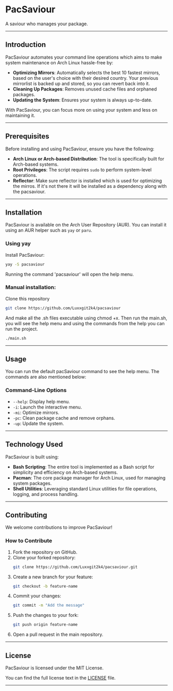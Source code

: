 
# PacSaviour

A saviour who manages your package.

---

## Introduction

PacSaviour automates your command line operations which  aims to make system maintenance on Arch Linux hassle-free by:
- **Optimizing Mirrors**: Automatically selects the best 10 fastest mirrors, based on the user's choice with their desired country. Your previous mirrorlist is backed up and stored, so you can revert back into it.
- **Cleaning Up Packages**: Removes unused cache files and orphaned packages.
- **Updating the System**: Ensures your system is always up-to-date.

With PacSaviour, you can focus more on using your system and less on maintaining it.

---

## Prerequisites

Before installing and using PacSaviour, ensure you have the following:
- **Arch Linux or Arch-based Distribution**: The tool is specifically built for Arch-based systems.
- **Root Privileges**: The script requires `sudo` to perform system-level operations.
- **Reflector**: Make sure reflector is installed which is used for optimizing the mirros. If it's not there it will be installed as a dependency along with the pacsaviour.

---

## Installation

PacSaviour is available on the Arch User Repository (AUR). You can install it using an AUR helper such as `yay` or `paru`.

### Using yay
 Install PacSaviour:
   ```bash
   yay -S pacsaviour
   ```
Running the command 'pacsaviour' will open the help menu.
### Manual installation:

   Clone this repository
```bash 
git clone https://github.com/Luxxgit2k4/pacsaviour  
```
And make all the .sh files executable using chmod +x.
Then run the main.sh, you will see the help menu and using the commands from the help you can run the project.
```bash
./main.sh
```
---

## Usage

You can run the default pacSaviour command to see the help menu.
The commands are also mentioned below:

### Command-Line Options
- `--help`: Display help menu.
- `-i`: Launch the interactive menu.
- `-mi`: Optimize mirrors.
- `-pc`: Clean package cache and remove orphans.
- `-up`: Update the system.

---

## Technology Used

PacSaviour is built using:
- **Bash Scripting**: The entire tool is implemented as a Bash script for simplicity and efficiency on Arch-based systems.
- **Pacman**: The core package manager for Arch Linux, used for managing system packages.
- **Shell Utilities**: Leveraging standard Linux utilities for file operations, logging, and process handling.

---

## Contributing

We welcome contributions to improve PacSaviour!

### How to Contribute
1. Fork the repository on GitHub.
2. Clone your forked repository:
   ```bash
   git clone https://github.com/Luxxgit2k4/pacsaviour.git
   ```
3. Create a new branch for your feature:
   ```bash
   git checkout -b feature-name
   ```
4. Commit your changes:
   ```bash
   git commit -m "Add the message"
   ```
5. Push the changes to your fork:
   ```bash
   git push origin feature-name
   ```
6. Open a pull request in the main repository.


---

## License

PacSaviour is licensed under the MIT License.

You can find the full license text in the [LICENSE](LICENSE) file.

---



